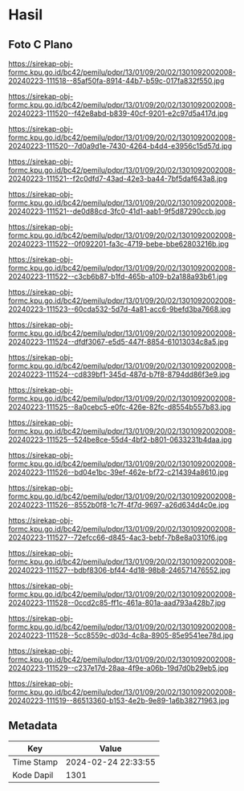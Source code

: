 # Hasil

## Foto C Plano

https://sirekap-obj-formc.kpu.go.id/bc42/pemilu/pdpr/13/01/09/20/02/1301092002008-20240223-111518--85af50fa-8914-44b7-b59c-017fa832f550.jpg

https://sirekap-obj-formc.kpu.go.id/bc42/pemilu/pdpr/13/01/09/20/02/1301092002008-20240223-111520--f42e8abd-b839-40cf-9201-e2c97d5a417d.jpg

https://sirekap-obj-formc.kpu.go.id/bc42/pemilu/pdpr/13/01/09/20/02/1301092002008-20240223-111520--7d0a9d1e-7430-4264-b4d4-e3956c15d57d.jpg

https://sirekap-obj-formc.kpu.go.id/bc42/pemilu/pdpr/13/01/09/20/02/1301092002008-20240223-111521--f2c0dfd7-43ad-42e3-ba44-7bf5daf643a8.jpg

https://sirekap-obj-formc.kpu.go.id/bc42/pemilu/pdpr/13/01/09/20/02/1301092002008-20240223-111521--de0d88cd-3fc0-41d1-aab1-9f5d87290ccb.jpg

https://sirekap-obj-formc.kpu.go.id/bc42/pemilu/pdpr/13/01/09/20/02/1301092002008-20240223-111522--0f092201-fa3c-4719-bebe-bbe62803216b.jpg

https://sirekap-obj-formc.kpu.go.id/bc42/pemilu/pdpr/13/01/09/20/02/1301092002008-20240223-111522--c3cb6b87-b1fd-465b-a109-b2a188a93b61.jpg

https://sirekap-obj-formc.kpu.go.id/bc42/pemilu/pdpr/13/01/09/20/02/1301092002008-20240223-111523--60cda532-5d7d-4a81-acc6-9befd3ba7668.jpg

https://sirekap-obj-formc.kpu.go.id/bc42/pemilu/pdpr/13/01/09/20/02/1301092002008-20240223-111524--dfdf3067-e5d5-447f-8854-61013034c8a5.jpg

https://sirekap-obj-formc.kpu.go.id/bc42/pemilu/pdpr/13/01/09/20/02/1301092002008-20240223-111524--cd839bf1-345d-487d-b7f8-8794dd86f3e9.jpg

https://sirekap-obj-formc.kpu.go.id/bc42/pemilu/pdpr/13/01/09/20/02/1301092002008-20240223-111525--8a0cebc5-e0fc-426e-82fc-d8554b557b83.jpg

https://sirekap-obj-formc.kpu.go.id/bc42/pemilu/pdpr/13/01/09/20/02/1301092002008-20240223-111525--524be8ce-55d4-4bf2-b801-0633231b4daa.jpg

https://sirekap-obj-formc.kpu.go.id/bc42/pemilu/pdpr/13/01/09/20/02/1301092002008-20240223-111526--bd04e1bc-39ef-462e-bf72-c214394a8610.jpg

https://sirekap-obj-formc.kpu.go.id/bc42/pemilu/pdpr/13/01/09/20/02/1301092002008-20240223-111526--8552b0f8-1c7f-4f7d-9697-a26d634d4c0e.jpg

https://sirekap-obj-formc.kpu.go.id/bc42/pemilu/pdpr/13/01/09/20/02/1301092002008-20240223-111527--72efcc66-d845-4ac3-bebf-7b8e8a0310f6.jpg

https://sirekap-obj-formc.kpu.go.id/bc42/pemilu/pdpr/13/01/09/20/02/1301092002008-20240223-111527--bdbf8306-bf44-4d18-98b8-246571476552.jpg

https://sirekap-obj-formc.kpu.go.id/bc42/pemilu/pdpr/13/01/09/20/02/1301092002008-20240223-111528--0ccd2c85-ff1c-461a-801a-aad793a428b7.jpg

https://sirekap-obj-formc.kpu.go.id/bc42/pemilu/pdpr/13/01/09/20/02/1301092002008-20240223-111528--5cc8559c-d03d-4c8a-8905-85e9541ee78d.jpg

https://sirekap-obj-formc.kpu.go.id/bc42/pemilu/pdpr/13/01/09/20/02/1301092002008-20240223-111529--c237e17d-28aa-4f9e-a06b-19d7d0b29eb5.jpg

https://sirekap-obj-formc.kpu.go.id/bc42/pemilu/pdpr/13/01/09/20/02/1301092002008-20240223-111519--86513360-b153-4e2b-9e89-1a6b38271963.jpg


## Metadata

| Key        | Value               |
| ---------- | ------------------- |
| Time Stamp | 2024-02-24 22:33:55 |
| Kode Dapil | 1301                |




